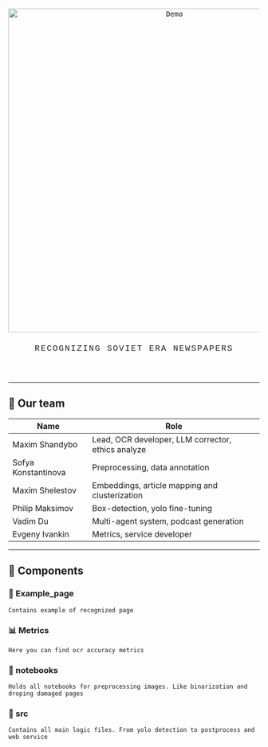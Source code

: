 # 
<div align="center" style="font-family: monospace; margin: 2em 0; line-height: 1.4">

  <img src="https://i.postimg.cc/02dKGpxC/525-team-6507-BD3.gif" alt="Demo" width="650"/>
  <br>
  <div style="font-family: 'Courier New', monospace; text-align: center; padding: 20px; color: #222; line-height: 1.6;">
  <div style="font-size: 1.2em; letter-spacing: 2px; margin-bottom: 5px;">
    RECOGNIZING SOVIET ERA NEWSPAPERS
  </div>
  </div>

</div>

---

## :busts_in_silhouette: Our team
| Name | Role |
| ---- | ---- |
| Maxim Shandybo | Lead, OCR developer, LLM corrector, ethics analyze |
| Sofya Konstantinova | Preprocessing, data annotation |
| Maxim Shelestov | Embeddings, article mapping and clusterization |
| Philip Maksimov | Box-detection, yolo fine-tuning |
| Vadim Du | Multi-agent system, podcast generation |
| Evgeny Ivankin | Metrics, service developer |

---

## &#x1F9E9; Components
### :page_facing_up: Example_page 
    Contains example of recognized page

### :bar_chart: Metrics
    Here you can find ocr accuracy metrics

### &#x1F9F9; notebooks
    Holds all notebooks for preprocessing images. Like binarization and droping damaged pages

### &#x1F9E0; src
    Contains all main logic files. From yolo detection to postprocess and web service
